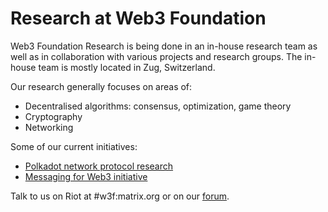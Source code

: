 # Research at Web3 Foundation

Web3 Foundation Research is being done in an in-house research team as well as in collaboration with various projects and research groups. The in-house team is mostly located in Zug, Switzerland.

Our research generally focuses on areas of:
- Decentralised algorithms: consensus, optimization, game theory
- Cryptography
- Networking

Some of our current initiatives:
- [Polkadot network protocol research](polkadot)
- [Messaging for Web3 initiative](https://github.com/w3f/messaging)

Talk to us on Riot at #w3f:matrix.org or on our [forum](https://forum.web3.foundation/).
